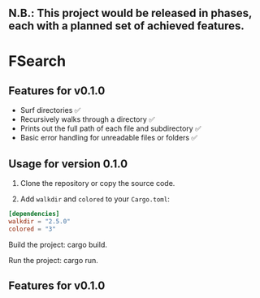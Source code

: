 ## N.B.: This project would be released in phases, each with a planned set of achieved features.

# FSearch
## Features for v0.1.0

- Surf directories ✅
- Recursively walks through a directory ✅
- Prints out the full path of each file and subdirectory ✅
- Basic error handling for unreadable files or folders ✅

## Usage for version 0.1.0

1. Clone the repository or copy the source code.

2. Add `walkdir` and `colored` to your `Cargo.toml`:

```toml
[dependencies]
walkdir = "2.5.0"
colored = "3"
```
Build the project: cargo build. 

Run the project: cargo run.

## Features for v0.1.0

